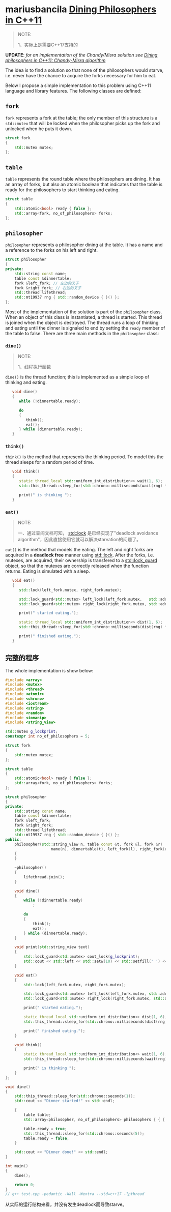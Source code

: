 # mariusbancila [Dining Philosophers in C++11](https://mariusbancila.ro/blog/2017/01/16/dining-philosophers-in-cpp11/)

> NOTE: 
>
> 1、实际上是需要C++17支持的
>
> 

**UPDATE**: *for an implementation of the Chandy/Misra solution see [Dining philosophers in C++11: Chandy-Misra algorithm](https://mariusbancila.ro/blog/2017/01/20/dining-philosophers-in-c11-chandy-misra-algorithm/)*

The idea is to find a solution so that none of the philosophers would starve, i.e. never have the chance to acquire the forks necessary for him to eat.

Below I propose a simple implementation to this problem using C++11 language and library features. The following classes are defined:

## `fork` 

`fork` represents a fork at the table; the only member of this structure is a `std::mutex` that will be locked when the philosopher picks up the fork and unlocked when he puts it down.

```C++
struct fork
{
	std::mutex mutex;
};

```

## `table` 

`table` represents the round table where the philosophers are dining. It has an array of forks, but also an atomic boolean that indicates that the table is ready for the philosophers to start thinking and eating.

```C++
struct table
{
	std::atomic<bool> ready { false };
	std::array<fork, no_of_philosophers> forks;
};

```

## `philosopher` 

`philosopher` represents a philosopher dining at the table. It has a name and a reference to the forks on his left and right.

```C++
struct philosopher
{
private:
	std::string const name;
	table const &dinnertable;
	fork &left_fork; // 左边的叉子
	fork &right_fork; // 右边的叉子
	std::thread lifethread;
	std::mt19937 rng { std::random_device { }() };
};

```

Most of the implementation of the solution is part of the `philosopher` class. When an object of this class is instantiated, a thread is started. This thread is joined when the object is destroyed. The thread runs a loop of thinking and eating until the dinner is signaled to end by setting the `ready` member of the table to false. There are three main methods in the `philosopher` class:

### `dine()`

> NOTE: 
>
> 1、线程执行函数

`dine()` is the thread function; this is implemented as a simple loop of thinking and eating.

```C++
   void dine()
   {
      while (!dinnertable.ready);

      do
      {
         think();
         eat();
      } while (dinnertable.ready);
   }
```

### `think()`

`think()` is the method that represents the thinking period. To model this the thread sleeps for a random period of time.

```C++
   void think()
   {
      static thread_local std::uniform_int_distribution<> wait(1, 6);
      std::this_thread::sleep_for(std::chrono::milliseconds(wait(rng) * 150));

      print(" is thinking ");
   }
```

### `eat()`

> NOTE: 
>
> 一、通过查阅文档可知， [std::lock](http://en.cppreference.com/w/cpp/thread/lock) 是已经实现了"deadlock avoidance algorithm"，因此直接使用它就可以解决starvation的问题了。

`eat()` is the method that models the eating. The left and right forks are acquired in a **deadlock free** manner using [std::lock](http://en.cppreference.com/w/cpp/thread/lock). After the forks, i.e. mutexes, are acquired, their ownership is transfered to a [std::lock_guard](http://en.cppreference.com/w/cpp/thread/lock_guard) object, so that the mutexes are correctly released when the function returns. Eating is simulated with a sleep.

```C++
   void eat()
   {
      std::lock(left_fork.mutex, right_fork.mutex);

      std::lock_guard<std::mutex> left_lock(left_fork.mutex,   std::adopt_lock);
      std::lock_guard<std::mutex> right_lock(right_fork.mutex, std::adopt_lock);

      print(" started eating.");

      static thread_local std::uniform_int_distribution<> dist(1, 6);
      std::this_thread::sleep_for(std::chrono::milliseconds(dist(rng) * 50));

      print(" finished eating.");
   }
```

## 完整的程序

The whole implementation is show below:

```C++
#include <array>
#include <mutex>
#include <thread>
#include <atomic>
#include <chrono>
#include <iostream>
#include <string>
#include <random>
#include <iomanip>
#include <string_view>

std::mutex g_lockprint;
constexpr int no_of_philosophers = 5;

struct fork
{
	std::mutex mutex;
};

struct table
{
	std::atomic<bool> ready { false };
	std::array<fork, no_of_philosophers> forks;
};

struct philosopher
{
private:
	std::string const name;
	table const &dinnertable;
	fork &left_fork;
	fork &right_fork;
	std::thread lifethread;
	std::mt19937 rng { std::random_device { }() };
public:
	philosopher(std::string_view n, table const &t, fork &l, fork &r) :
					name(n), dinnertable(t), left_fork(l), right_fork(r), lifethread(&philosopher::dine, this)
	{
	}

	~philosopher()
	{
		lifethread.join();
	}

	void dine()
	{
		while (!dinnertable.ready)
			;

		do
		{
			think();
			eat();
		} while (dinnertable.ready);
	}

	void print(std::string_view text)
	{
		std::lock_guard<std::mutex> cout_lock(g_lockprint);
		std::cout << std::left << std::setw(10) << std::setfill(' ') << name << text << std::endl;
	}

	void eat()
	{
		std::lock(left_fork.mutex, right_fork.mutex);

		std::lock_guard<std::mutex> left_lock(left_fork.mutex, std::adopt_lock);
		std::lock_guard<std::mutex> right_lock(right_fork.mutex, std::adopt_lock);

		print(" started eating.");

		static thread_local std::uniform_int_distribution<> dist(1, 6);
		std::this_thread::sleep_for(std::chrono::milliseconds(dist(rng) * 50));

		print(" finished eating.");
	}

	void think()
	{
		static thread_local std::uniform_int_distribution<> wait(1, 6);
		std::this_thread::sleep_for(std::chrono::milliseconds(wait(rng) * 150));

		print(" is thinking ");
	}
};

void dine()
{
	std::this_thread::sleep_for(std::chrono::seconds(1));
	std::cout << "Dinner started!" << std::endl;

	{
		table table;
		std::array<philosopher, no_of_philosophers> philosophers { { { "Aristotle", table, table.forks[0], table.forks[1] }, { "Platon", table, table.forks[1], table.forks[2] }, { "Descartes", table, table.forks[2], table.forks[3] }, { "Kant", table, table.forks[3], table.forks[4] }, { "Nietzsche", table, table.forks[4], table.forks[0] }, } };

		table.ready = true;
		std::this_thread::sleep_for(std::chrono::seconds(5));
		table.ready = false;
	}

	std::cout << "Dinner done!" << std::endl;
}

int main()
{
	dine();

	return 0;
}
// g++ test.cpp -pedantic -Wall -Wextra --std=c++17 -lpthread


```

从实际的运行结构来看，并没有发生deadlock而导致starve。